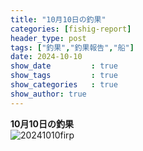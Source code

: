 ```yaml
---
title: "10月10日の釣果"
categories: [fishig-report]
header_type: post
tags: ["釣果","釣果報告","船"]
date: 2024-10-10
show_date         : true
show_tags         : true
show_categories   : true
show_author: true
---
```

**10月10日の釣果**
<br>
![20241010firp](https://dsm04pap002files.storage.live.com/y4mt_1LqS53zkItnpll9wAzj-tbxZiNMmBX2P8tDao2BVxdVZW5--Bs9IiZ3Tc1SlhHgQ4kq3wo-7AhrjSHQF75RJNlT3IIiaG7-xu7uUHw3zspv7oMsMfu6Dttv0oSgaYRiKEtfUUD7AEyNO5FY0nFip_qXwFH8ayabkZ-AdaB9-_JlimXgMpuREyxYelsaZMEoJbXY1nlcv11ghdu_FI9Qg?encodeFailures=1&width=608&height=342 "20241010の釣果")




